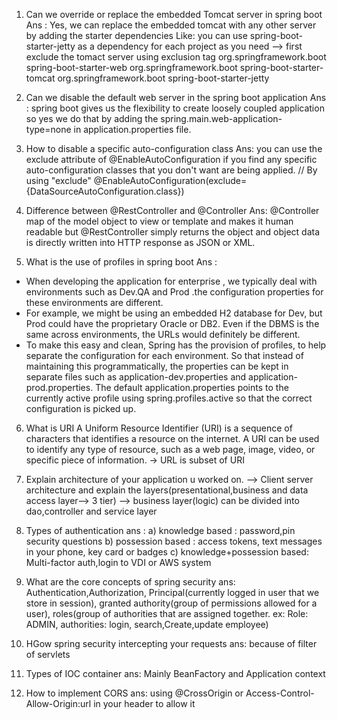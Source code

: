 1. Can we override or replace the embedded Tomcat server in spring boot
   Ans : Yes, we can replace the embedded tomcat with any other server by adding the starter dependencies Like: you can use
   spring-boot-starter-jetty as a dependency for each project as you need
   --> first exclude the tomact server using exclusion tag
   <dependency>
   <groupId>org.springframework.boot</groupId>
   <artifactId>spring-boot-starter-web</artifactId>
   <exclusions>
   <exclusion>
   <groupId>org.springframework.boot</groupId>
   <artifactId>spring-boot-starter-tomcat</artifactId>
   </exclusion>
   </exclusions>
   </dependency>
   <dependency>
   <groupId>org.springframework.boot</groupId>
   <artifactId>spring-boot-starter-jetty</artifactId>
   </dependency>

2. Can we disable the default web server in the spring boot application
   Ans : spring boot gives us the flexibility to create loosely coupled application so yes we do that by adding the
   spring.main.web-application-type=none in application.properties file.
3. How to disable a specific auto-configuration class
   Ans: you can use the exclude attribute of @EnableAutoConfiguration if you find any specific auto-configuration classes that
   you don't want are being applied.
   // By using "exclude"
   @EnableAutoConfiguration(exclude={DataSourceAutoConfiguration.class})
4. Difference between @RestController and @Controller
   Ans: @Controller map of the model object to view or template and makes it human readable but @RestController simply
   returns the object and object data is directly written into HTTP response as JSON or XML.
5. What is the use of profiles in spring boot
   Ans :
*    When developing the application for enterprise , we typically deal with environments such as Dev.QA and Prod .the configuration properties for these environments are different.
*    For example, we might be using an embedded H2 database for Dev, but Prod could have the proprietary Oracle or DB2. Even if the DBMS is the same across environments, the URLs would definitely be different.
*    To make this easy and clean, Spring has the provision of profiles, to help separate the configuration for each environment. So that instead of maintaining this programmatically, the properties can be kept in separate files such as application-dev.properties and application- prod.properties. The default application.properties points to the currently active profile using spring.profiles.active so that the correct configuration is picked up.

6. What is URI
   A Uniform Resource Identifier (URI) is a sequence of characters that identifies a resource on the internet. A URI
   can be used to identify any type of resource, such as a web page, image, video, or specific piece of information.
   -> URL is subset of URI
7. Explain architecture of your application u worked on.
   --> Client server architecture and explain the layers(presentational,business and data access layer--> 3 tier) 
   --> business layer(logic)  can be divided into dao,controller and service layer 
8. Types of authentication 
ans : a) knowledge based : password,pin security questions
      b) possession based : access tokens, text messages in your phone, key card or badges
      c) knowledge+possession based: Multi-factor auth,login to VDI or AWS system
9. What are the core concepts of spring security
 ans: Authentication,Authorization, Principal(currently logged in user that we store in session), granted authority(group of permissions allowed for a user), roles(group of authorities that are assigned together. ex: Role: ADMIN, authorities: login, search,Create,update employee) 

10. HGow spring security intercepting your requests
ans: because of filter of servlets 
11. Types of IOC container
ans: Mainly BeanFactory and Application context
12. How to implement CORS
ans: using @CrossOrigin or Access-Control-Allow-Origin:url in your header to allow it 